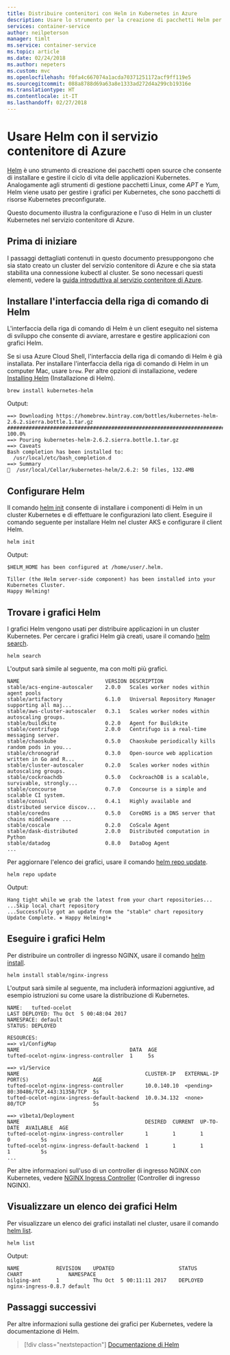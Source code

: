 ```yaml
---
title: Distribuire contenitori con Helm in Kubernetes in Azure
description: Usare lo strumento per la creazione di pacchetti Helm per distribuire contenitori in un cluster Kubernetes nel servizio contenitore di Azure
services: container-service
author: neilpeterson
manager: timlt
ms.service: container-service
ms.topic: article
ms.date: 02/24/2018
ms.author: nepeters
ms.custom: mvc
ms.openlocfilehash: f0fa4c667074a1acda70371251172acf9ff119e5
ms.sourcegitcommit: 088a8788d69a63a8e1333ad272d4a299cb19316e
ms.translationtype: HT
ms.contentlocale: it-IT
ms.lasthandoff: 02/27/2018
---
```

# <a name="use-helm-with-azure-container-service-aks"></a>Usare Helm con il servizio contenitore di Azure

[Helm][helm] è uno strumento di creazione dei pacchetti open source che consente di installare e gestire il ciclo di vita delle applicazioni Kubernetes. Analogamente agli strumenti di gestione pacchetti Linux, come *APT* e *Yum*, Helm viene usato per gestire i grafici per Kubernetes, che sono pacchetti di risorse Kubernetes preconfigurate.

Questo documento illustra la configurazione e l'uso di Helm in un cluster Kubernetes nel servizio contenitore di Azure.

## <a name="before-you-begin"></a>Prima di iniziare

I passaggi dettagliati contenuti in questo documento presuppongono che sia stato creato un cluster del servizio contenitore di Azure e che sia stata stabilita una connessione kubectl al cluster. Se sono necessari questi elementi, vedere la [guida introduttiva al servizio contenitore di Azure][aks-quickstart].

## <a name="install-helm-cli"></a>Installare l'interfaccia della riga di comando di Helm

L'interfaccia della riga di comando di Helm è un client eseguito nel sistema di sviluppo che consente di avviare, arrestare e gestire applicazioni con grafici Helm.

Se si usa Azure Cloud Shell, l'interfaccia della riga di comando di Helm è già installata. Per installare l'interfaccia della riga di comando di Helm in un computer Mac, usare `brew`. Per altre opzioni di installazione, vedere [Installing Helm][helm-install-options] (Installazione di Helm).

```console
brew install kubernetes-helm
```

Output:

```
==> Downloading https://homebrew.bintray.com/bottles/kubernetes-helm-2.6.2.sierra.bottle.1.tar.gz
######################################################################## 100.0%
==> Pouring kubernetes-helm-2.6.2.sierra.bottle.1.tar.gz
==> Caveats
Bash completion has been installed to:
  /usr/local/etc/bash_completion.d
==> Summary
🍺  /usr/local/Cellar/kubernetes-helm/2.6.2: 50 files, 132.4MB
```

## <a name="configure-helm"></a>Configurare Helm

Il comando [helm init][helm-init] consente di installare i componenti di Helm in un cluster Kubernetes e di effettuare le configurazioni lato client. Eseguire il comando seguente per installare Helm nel cluster AKS e configurare il client Helm.

```azurecli-interactive
helm init
```

Output:

```
$HELM_HOME has been configured at /home/user/.helm.

Tiller (the Helm server-side component) has been installed into your Kubernetes Cluster.
Happy Helming!
```

## <a name="find-helm-charts"></a>Trovare i grafici Helm

I grafici Helm vengono usati per distribuire applicazioni in un cluster Kubernetes. Per cercare i grafici Helm già creati, usare il comando [helm search][helm-search].

```azurecli-interactive
helm search
```

L'output sarà simile al seguente, ma con molti più grafici.

```
NAME                            VERSION DESCRIPTION
stable/acs-engine-autoscaler    2.0.0   Scales worker nodes within agent pools
stable/artifactory              6.1.0   Universal Repository Manager supporting all maj...
stable/aws-cluster-autoscaler   0.3.1   Scales worker nodes within autoscaling groups.
stable/buildkite                0.2.0   Agent for Buildkite
stable/centrifugo               2.0.0   Centrifugo is a real-time messaging server.
stable/chaoskube                0.5.0   Chaoskube periodically kills random pods in you...
stable/chronograf               0.3.0   Open-source web application written in Go and R...
stable/cluster-autoscaler       0.2.0   Scales worker nodes within autoscaling groups.
stable/cockroachdb              0.5.0   CockroachDB is a scalable, survivable, strongly...
stable/concourse                0.7.0   Concourse is a simple and scalable CI system.
stable/consul                   0.4.1   Highly available and distributed service discov...
stable/coredns                  0.5.0   CoreDNS is a DNS server that chains middleware ...
stable/coscale                  0.2.0   CoScale Agent
stable/dask-distributed         2.0.0   Distributed computation in Python
stable/datadog                  0.8.0   DataDog Agent
...
```

Per aggiornare l'elenco dei grafici, usare il comando [helm repo update][helm-repo-update].

```azurecli-interactive
helm repo update
```

Output:

```
Hang tight while we grab the latest from your chart repositories...
...Skip local chart repository
...Successfully got an update from the "stable" chart repository
Update Complete. ⎈ Happy Helming!⎈
```

## <a name="run-helm-charts"></a>Eseguire i grafici Helm

Per distribuire un controller di ingresso NGINX, usare il comando [helm install][helm-install].

```azurecli-interactive
helm install stable/nginx-ingress
```

L'output sarà simile al seguente, ma includerà informazioni aggiuntive, ad esempio istruzioni su come usare la distribuzione di Kubernetes.

```
NAME:   tufted-ocelot
LAST DEPLOYED: Thu Oct  5 00:48:04 2017
NAMESPACE: default
STATUS: DEPLOYED

RESOURCES:
==> v1/ConfigMap
NAME                                    DATA  AGE
tufted-ocelot-nginx-ingress-controller  1     5s

==> v1/Service
NAME                                         CLUSTER-IP   EXTERNAL-IP  PORT(S)                     AGE
tufted-ocelot-nginx-ingress-controller       10.0.140.10  <pending>    80:30486/TCP,443:31358/TCP  5s
tufted-ocelot-nginx-ingress-default-backend  10.0.34.132  <none>       80/TCP                      5s

==> v1beta1/Deployment
NAME                                         DESIRED  CURRENT  UP-TO-DATE  AVAILABLE  AGE
tufted-ocelot-nginx-ingress-controller       1        1        1           0          5s
tufted-ocelot-nginx-ingress-default-backend  1        1        1           1          5s
...
```

Per altre informazioni sull'uso di un controller di ingresso NGINX con Kubernetes, vedere [NGINX Ingress Controller][nginx-ingress] (Controller di ingresso NGINX).

## <a name="list-helm-charts"></a>Visualizzare un elenco dei grafici Helm

Per visualizzare un elenco dei grafici installati nel cluster, usare il comando [helm list][helm-list].

```azurecli-interactive
helm list
```

Output:

```
NAME            REVISION    UPDATED                     STATUS      CHART               NAMESPACE
bilging-ant     1           Thu Oct  5 00:11:11 2017    DEPLOYED    nginx-ingress-0.8.7 default
```

## <a name="next-steps"></a>Passaggi successivi

Per altre informazioni sulla gestione dei grafici per Kubernetes, vedere la documentazione di Helm.

> [!div class="nextstepaction"]
> [Documentazione di Helm][helm-documentation]

<!-- LINKS - external -->
[helm]: https://github.com/kubernetes/helm/
[helm-documentation]: https://github.com/kubernetes/helm/blob/master/docs/index.md
[helm-init]: https://docs.helm.sh/helm/#helm-init
[helm-install]: https://docs.helm.sh/helm/#helm-install
[helm-install-options]: https://github.com/kubernetes/helm/blob/master/docs/install.md
[helm-list]: https://docs.helm.sh/helm/#helm-list
[helm-repo-update]: https://docs.helm.sh/helm/#helm-repo-update
[helm-search]: https://docs.helm.sh/helm/#helm-search
[nginx-ingress]: https://github.com/kubernetes/ingress-nginx

<!-- LINKS - internal -->
[aks-quickstart]: ./kubernetes-walkthrough.md